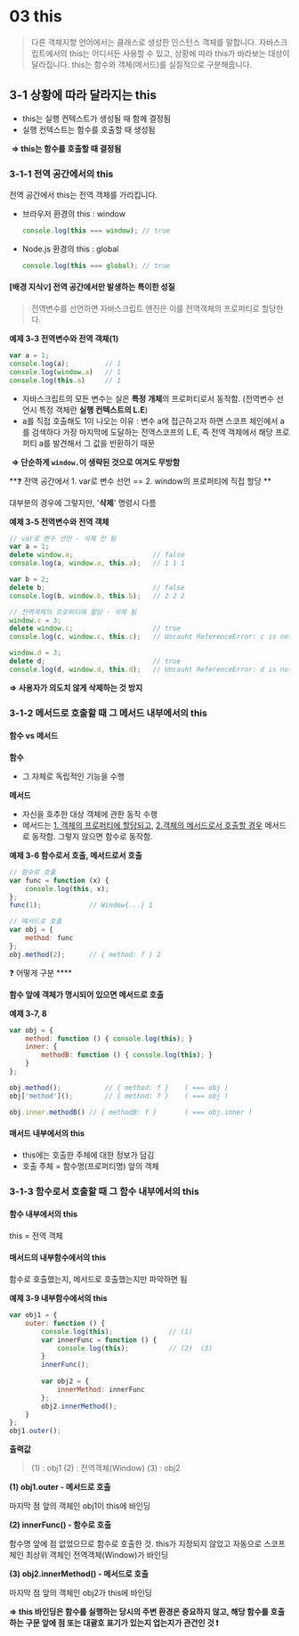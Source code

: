 # 03 this

> 다른 객체지향 언어에서는 클래스로 생성한 인스턴스 객체를 말합니다.
> 자바스크립트에서의 this는 어디서든 사용할 수 있고, 상황에 따라 this가 바라보는 대상이 달라집니다.
> this는 함수와 객체(메서드)를 실질적으로 구분해줍니다.



## 3-1 상황에 따라 달라지는 this

- this는 실행 컨텍스트가 생성될 때 함께 결정됨
- 실행 컨텍스트는 함수를 호출할 때 생성됨

​	**⇒ this는 함수를 호출할 때 결정됨**



### 3-1-1 전역 공간에서의 this

전역 공간에서 this는 전역 객체를 가리킵니다.

- 브라우저 환경의 this : window

  ```javascript
  console.log(this === window);	// true
  ```

- Node.js 환경의 this : global

  ```javascript
  console.log(this === global);	// true
  ```

  

#### [배경 지식:bulb:] 전역 공간에서만 발생하는 특이한 성질

> 전역변수를 선언하면 자바스크립트 엔진은 이를 전역객체의 프로퍼티로 할당한다.

**예제 3-3 전역변수와 전역 객체(1)**

```javascript
var a = 1;
console.log(a);			// 1
console.log(window.a)	// 1
console.log(this.a)		// 1
```

- 자바스크립트의 모든 변수는 실은 **특정 개체**의 프로퍼티로서 동작함. 
  (전역변수 선언시 특정 객체란 **실행 컨텍스트의 L.E**)
- a를 직접 호출해도 1이 나오는 이유 : 
  변수 a에 접근하고자 하면 스코프 체인에서 a를 검색하다 가장 마지막에 도달하는 전역스코프의 L.E, 즉 전역 객체에서 해당 프로퍼티 a를 발견해서 그 값을 반환하기 때문

​	**⇒ 단순하게 `window.`이 생략된 것으로 여겨도 무방함**



**:question: 전역 공간에서 1. var로 변수 선언 == 2. window의 프로퍼티에 직접 할당 **

대부분의 경우에 그렇지만, '**삭제**' 명령시 다름

**예제 3-5 전역변수와 전역 객체**

```javascript
// var로 변수 선언 - 삭제 안 됨
var a = 1;
delete window.a;					// false
console.log(a, window.a, this.a);	// 1 1 1

var b = 2;
delete b;							// false
console.log(b, window.b, this.b);	// 2 2 2
```

```javascript
// 전역객체의 프로퍼티에 할당 - 삭제 됨
window.c = 3;
delete window.c;					// true
console.log(c, window.c, this.c);	// Uncauht ReferenceError: c is not defined

window.d = 3;
delete d;							// true
console.log(d, window.d, this.d);	// Uncauht ReferenceError: d is not defined
```

**⇒ 사용자가 의도치 않게 삭제하는 것 방지**



### 3-1-2 메서드로 호출할 때 그 메서드 내부에서의 this

#### 함수 vs 메서드

**함수**

- 그 자체로 독립적인 기능을 수행

**메서드**

- 자신을 호추한 대상 객체에 관한 동작 수행
- 메서드는 <u>1. 객체의 프로퍼티에 할당되고</u>, <u>2.객체의 메서드로서 호출할 경우</u> 메서드로 동작함.
  그렇지 않으면 함수로 동작함.

**예제 3-6 함수로서 호출, 메서드로서 호출**

```javascript
// 함수로 호출
var func = function (x) {
    console.log(this, x);
};
func(1);			// Window{...} 1

// 메서드로 호출
var obj = {
    method: func
};
obj.method(2);		// { method: f } 2
```



:question: 어떻게 구분 ****

**함수 앞에 객체가 명시되어 있으면 메서드로 호출**

**예제 3-7, 8**

```javascript
var obj = {
    method: function () { console.log(this); }
    inner: {
    	methodB: function () { console.log(this); }
	}
};

obj.method();			// { method: f }    ( === obj )
obj['method']();		// { method: f }    ( === obj )

obj.inner.methodB()	// { methodB: f }		( === obj.inner )
```



#### 매서드 내부에서의 this

- this에는 호출한 주체에 대한 정보가 담김
- 호출 주체 = 함수명(프로퍼티명) 앞의 객체



### 3-1-3 함수로서 호출할 때 그 함수 내부에서의 this

#### 함수 내부에서의 this

this = 전역 객체

#### 매서드의 내부함수에서의 this

함수로 호출했는지, 메서드로 호출했는지만 파악하면 됨

**예제 3-9 내부함수에서의 this**

```javascript
var obj1 = {
    outer: function () {
        console.log(this);				// (1)
        var innerFunc = function () {
            console.log(this);			// (2)  (3)
        }
        innerFunc();
        
        var obj2 = {
            innerMethod: innerFunc
        };
        obj2.innerMethod();
    }
};
obj1.outer();
```

**출력값**

> (1) : obj1
> (2) : 전역객체(Window)
> (3) : obj2

**(1) obj1.outer - 메서드로 호출**

마지막 점 앞의 객체인 obj1이 this에 바인딩

**(2) innerFunc() - 함수로 호출**

함수명 앞에 점 없었으므로 함수로 호출한 것. 
this가 지정되지 않았고 자동으로 스코프 체인 최상위 객체인 전역객체(Window)가 바인딩

**(3) obj2.innerMethod() - 메서드로 호출**

마지막 점 앞의 객체인 obj2가 this에 바인딩

**⇒ this 바인딩은 함수를 실행하는 당시의 주변 환경은 중요하지 않고, 해당 함수를 호출하는 구문 앞에 점 또는 대괄호 표기가 있는지 업는지가 관건인 것 :heavy_exclamation_mark:**

